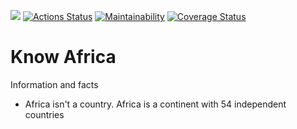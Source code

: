 [![](https://img.shields.io/badge/Reviewed_by-Hound-blueviolet.svg)](https://houndci.com) [![Actions Status](https://github.com/devcareer/code-jammers-backend/workflows/Nodejs%20CI/badge.svg)](https://github.com/devcareer/code-jammers-backend/actions) [![Maintainability](https://api.codeclimate.com/v1/badges/4f89b447ad9e9ead60db/maintainability)](https://codeclimate.com/github/devcareer/code-jammers-backend/maintainability) [![Coverage Status](https://coveralls.io/repos/github/devcareer/code-jammers-backend/badge.svg?branch=fx-test-coverage-maintainability-174691368)](https://coveralls.io/github/devcareer/code-jammers-backend?branch=fx-test-coverage-maintainability-174691368)


# Know Africa

Information and facts 
- Africa isn't a country. Africa is a continent with 54 independent countries

